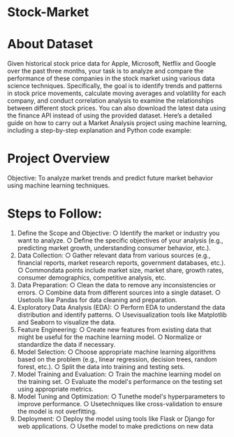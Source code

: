 # Stock-Market
 # About Dataset
 Given historical stock price data for Apple, Microsoft, Netflix and Google over the past three months, your task is to analyze and compare the performance of 
 these companies in the stock market using various data science techniques.
 Specifically, the goal is to identify trends and patterns in stock price movements, calculate moving averages and volatility for each company, and conduct correlation analysis to examine the relationships between different stock prices.
 You can also download the latest data using the finance API instead of using the provided dataset.
 Here’s a detailed guide on how to carry out a Market Analysis project using machine learning, including a step-by-step explanation and Python code example:
 # Project Overview
 Objective: To analyze market trends and predict future market behavior using machine learning techniques.
 # Steps to Follow:
 1. Define the Scope and Objective:
 ○ Identify the market or industry you want to analyze.
 ○ Define the specific objectives of your analysis (e.g., predicting market growth, understanding consumer behavior, etc.).
 2. Data Collection:
 ○ Gather relevant data from various sources (e.g., financial reports, market research reports, government databases, etc.).
 ○ Commondata points include market size, market share, growth rates, consumer demographics, competitive analysis, etc.
 3. Data Preparation:
 ○ Clean the data to remove any inconsistencies or errors.
 ○ Combine data from different sources into a single dataset.
 ○ Usetools like Pandas for data cleaning and preparation.
 4. Exploratory Data Analysis (EDA):
 ○ Perform EDA to understand the data distribution and identify patterns.
 ○ Usevisualization tools like Matplotlib and Seaborn to visualize the data.
 5. Feature Engineering:
 ○ Create new features from existing data that might be useful for the machine
 learning model.
○ Normalize or standardize the data if necessary.
 6. Model Selection:
 ○ Choose appropriate machine learning algorithms based on the problem
 (e.g., linear regression, decision trees, random forest, etc.).
 ○ Split the data into training and testing sets.
 7. Model Training and Evaluation:
 ○ Train the machine learning model on the training set.
 ○ Evaluate the model's performance on the testing set using appropriate metrics.
 8. Model Tuning and Optimization:
 ○ Tunethe model's hyperparameters to improve performance.
 ○ Usetechniques like cross-validation to ensure the model is not overfitting.
 9. Deployment:
 ○ Deploy the model using tools like Flask or Django for web applications.
 ○ Usethe model to make predictions on new data
